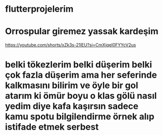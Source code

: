 # flutterprojelerim

# Orrospular giremez yassak kardeşim
https://youtube.com/shorts/xZk3s-21lEU?si=CmXjqeI0FYYcV2us
# belki tökezlerim belki düşerim belki çok fazla düşerim ama her seferinde kalkmasını bilirim ve öyle bir gol atarım ki ömür boyu o klas gölü nasıl yedim diye kafa kaşırsın sadece kamu spotu bilgilendirme örnek alıp istifade etmek serbest